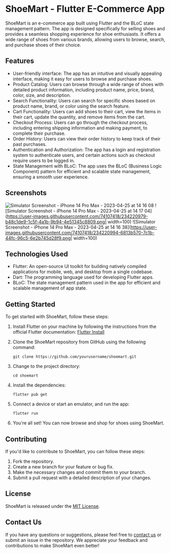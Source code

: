 # ShoeMart - Flutter E-Commerce App

ShoeMart is an e-commerce app built using Flutter and the BLoC state management pattern. The app is designed specifically for selling shoes and provides a seamless shopping experience for shoe enthusiasts. It offers a wide range of shoes from various brands, allowing users to browse, search, and purchase shoes of their choice.

## Features

- User-friendly interface: The app has an intuitive and visually appealing interface, making it easy for users to browse and purchase shoes.
- Product Catalog: Users can browse through a wide range of shoes with detailed product information, including product name, price, brand, color, size, and description.
- Search Functionality: Users can search for specific shoes based on product name, brand, or color using the search feature.
- Cart Functionality: Users can add shoes to their cart, view the items in their cart, update the quantity, and remove items from the cart.
- Checkout Process: Users can go through the checkout process, including entering shipping information and making payment, to complete their purchase.
- Order History: Users can view their order history to keep track of their past purchases.
- Authentication and Authorization: The app has a login and registration system to authenticate users, and certain actions such as checkout require users to be logged in.
- State Management with BLoC: The app uses the BLoC (Business Logic Component) pattern for efficient and scalable state management, ensuring a smooth user experience.

## Screenshots
![Simulator Screenshot - iPhone 14 Pro Max - 2023-04-25 at 14 16 08](https://user-images.githubusercontent.com/74107418/234220930-b6cf18f0-2e03-4f4c-b92d-2177a8b8a407.png=300*500 )
![Simulator Screenshot - iPhone 14 Pro Max - 2023-04-25 at 14 17 04](https://user-images.githubusercontent.com/74107418/234220979-b48c1de9-1c5f-4a1b-9b94-4e51345c8809.png| width=100)
![Simulator Screenshot - iPhone 14 Pro Max - 2023-04-25 at 14 16 38](https://user-images.githubusercontent.com/74107418/234220994-6813b570-7c1b-44fc-96c5-6e2b745d28f9.png| width=100)

## Technologies Used

- Flutter: An open-source UI toolkit for building natively compiled applications for mobile, web, and desktop from a single codebase.
- Dart: The programming language used for developing Flutter apps.
- BLoC: The state management pattern used in the app for efficient and scalable management of app state.

## Getting Started

To get started with ShoeMart, follow these steps:

1. Install Flutter on your machine by following the instructions from the official Flutter documentation: [Flutter Install](https://flutter.dev/docs/get-started/install)
2. Clone the ShoeMart repository from GitHub using the following command:

   ```
   git clone https://github.com/yourusername/shoemart.git
   ```

3. Change to the project directory:

   ```
   cd shoemart
   ```

4. Install the dependencies:

   ```
   flutter pub get
   ```

5. Connect a device or start an emulator, and run the app:

   ```
   flutter run
   ```

6. You're all set! You can now browse and shop for shoes using ShoeMart.

## Contributing

If you'd like to contribute to ShoeMart, you can follow these steps:

1. Fork the repository.
2. Create a new branch for your feature or bug fix.
3. Make the necessary changes and commit them to your branch.
4. Submit a pull request with a detailed description of your changes.

## License

ShoeMart is released under the [MIT License](LICENSE).

## Contact Us

If you have any questions or suggestions, please feel free to [contact us](mailto:you@example.com) or submit an issue in the repository. We appreciate your feedback and contributions to make ShoeMart even better!
